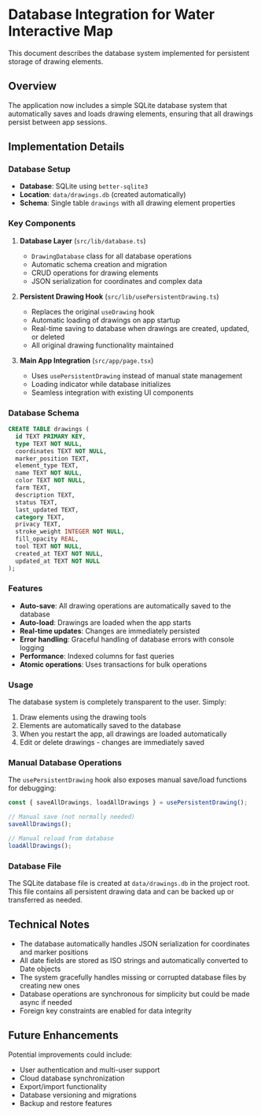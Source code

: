 # Database Integration for Water Interactive Map

This document describes the database system implemented for persistent storage
of drawing elements.

## Overview

The application now includes a simple SQLite database system that automatically
saves and loads drawing elements, ensuring that all drawings persist between app
sessions.

## Implementation Details

### Database Setup

- **Database**: SQLite using `better-sqlite3`
- **Location**: `data/drawings.db` (created automatically)
- **Schema**: Single table `drawings` with all drawing element properties

### Key Components

1. **Database Layer** (`src/lib/database.ts`)
   - `DrawingDatabase` class for all database operations
   - Automatic schema creation and migration
   - CRUD operations for drawing elements
   - JSON serialization for coordinates and complex data

2. **Persistent Drawing Hook** (`src/lib/usePersistentDrawing.ts`)
   - Replaces the original `useDrawing` hook
   - Automatic loading of drawings on app startup
   - Real-time saving to database when drawings are created, updated, or deleted
   - All original drawing functionality maintained

3. **Main App Integration** (`src/app/page.tsx`)
   - Uses `usePersistentDrawing` instead of manual state management
   - Loading indicator while database initializes
   - Seamless integration with existing UI components

### Database Schema

```sql
CREATE TABLE drawings (
  id TEXT PRIMARY KEY,
  type TEXT NOT NULL,
  coordinates TEXT NOT NULL,
  marker_position TEXT,
  element_type TEXT,
  name TEXT NOT NULL,
  color TEXT NOT NULL,
  farm TEXT,
  description TEXT,
  status TEXT,
  last_updated TEXT,
  category TEXT,
  privacy TEXT,
  stroke_weight INTEGER NOT NULL,
  fill_opacity REAL,
  tool TEXT NOT NULL,
  created_at TEXT NOT NULL,
  updated_at TEXT NOT NULL
);
```

### Features

- **Auto-save**: All drawing operations are automatically saved to the database
- **Auto-load**: Drawings are loaded when the app starts
- **Real-time updates**: Changes are immediately persisted
- **Error handling**: Graceful handling of database errors with console logging
- **Performance**: Indexed columns for fast queries
- **Atomic operations**: Uses transactions for bulk operations

### Usage

The database system is completely transparent to the user. Simply:

1. Draw elements using the drawing tools
2. Elements are automatically saved to the database
3. When you restart the app, all drawings are loaded automatically
4. Edit or delete drawings - changes are immediately saved

### Manual Database Operations

The `usePersistentDrawing` hook also exposes manual save/load functions for
debugging:

```javascript
const { saveAllDrawings, loadAllDrawings } = usePersistentDrawing();

// Manual save (not normally needed)
saveAllDrawings();

// Manual reload from database
loadAllDrawings();
```

### Database File

The SQLite database file is created at `data/drawings.db` in the project root.
This file contains all persistent drawing data and can be backed up or
transferred as needed.

## Technical Notes

- The database automatically handles JSON serialization for coordinates and
  marker positions
- All date fields are stored as ISO strings and automatically converted to Date
  objects
- The system gracefully handles missing or corrupted database files by creating
  new ones
- Database operations are synchronous for simplicity but could be made async if
  needed
- Foreign key constraints are enabled for data integrity

## Future Enhancements

Potential improvements could include:

- User authentication and multi-user support
- Cloud database synchronization
- Export/import functionality
- Database versioning and migrations
- Backup and restore features
